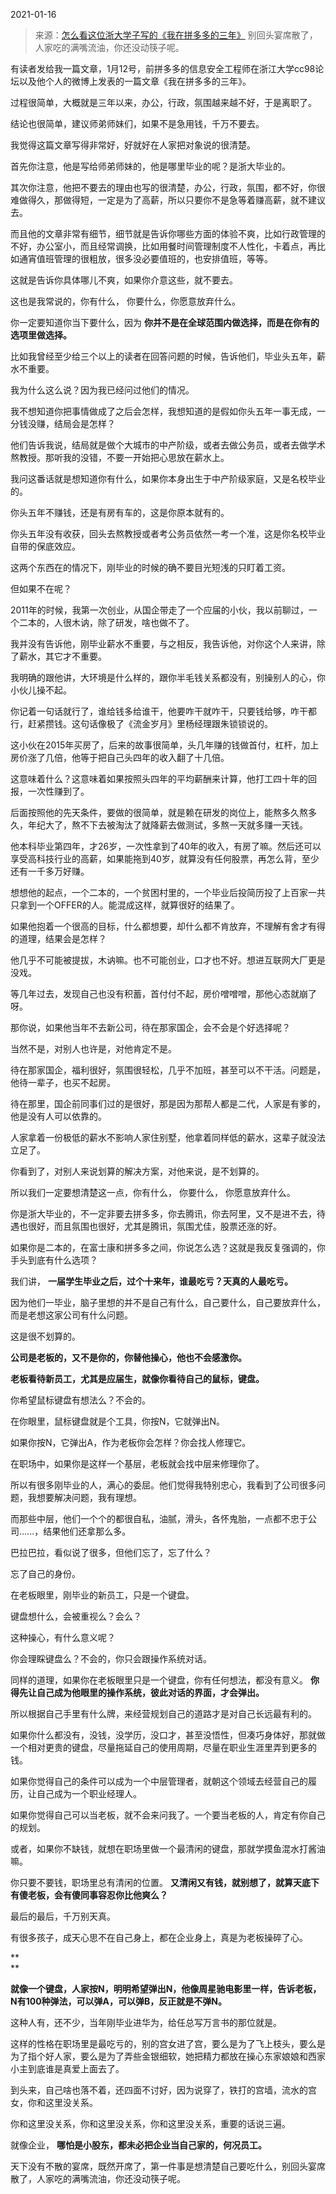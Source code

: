 2021-01-16

> 来源：[怎么看这位浙大学子写的《我在拼多多的三年》](http://mp.weixin.qq.com/s?__biz=MzU0MjYwNDU2Mw==&mid=2247495693&idx=1&sn=740eebea755245e928180dfee0c2bc04&chksm=fb1a9c71cc6d1567c04fa7967673aa04b7a75553f79e3f1c69e745f8616d9dccc363a5412d35&scene=27#wechat_redirect)
> 别回头宴席散了，人家吃的满嘴流油，你还没动筷子呢。​

有读者发给我一篇文章，1月12号，前拼多多的信息安全工程师在浙江大学cc98论坛以及他个人的微博上发表的一篇文章《我在拼多多的三年》。

  

过程很简单，大概就是三年以来，办公，行政，氛围越来越不好，于是离职了。  

  

结论也很简单，建议师弟师妹们，如果不是急用钱，千万不要去。  

  

我觉得这篇文章写得非常好，好就好在人家把对象说的很清楚。  

  

首先你注意，他是写给师弟师妹的，他是哪里毕业的呢？是浙大毕业的。  

  

其次你注意，他把不要去的理由也写的很清楚，办公，行政，氛围，都不好，你很难做得久，那做得短，一定是为了高薪，所以只要你不是急等着赚高薪，就不建议去。

  

而且他的文章非常有细节，细节就是告诉你哪些方面的体验不爽，比如行政管理的不好，办公室小，而且经常调换，比如用餐时间管理制度不人性化，卡着点，再比如通宵值班管理的很粗放，很多没必要值班的，也安排值班，等等。  

  

这就是告诉你具体哪儿不爽，如果你介意这些，就不要去。  

  

这也是我常说的，你有什么， 你要什么，你愿意放弃什么。  

  

你一定要知道你当下要什么，因为 **你并不是在全球范围内做选择，而是在你有的选项里做选择。**

  

比如我曾经至少给三个以上的读者在回答问题的时候，告诉他们，毕业头五年，薪水不重要。

  

我为什么这么说？因为我已经问过他们的情况。

  

我不想知道你把事情做成了之后会怎样，我想知道的是假如你头五年一事无成，一分钱没赚，结局会是怎样？

  

他们告诉我说，结局就是做个大城市的中产阶级，或者去做公务员，或者去做学术熬教授。那听我的没错，不要一开始把心思放在薪水上。

  

我问这番话就是想知道你有什么，如果你本身出生于中产阶级家庭，又是名校毕业的。

  

你头五年不赚钱，还是有房有车的，这是你原本就有的。

你头五年没有收获，回头去熬教授或者考公务员依然一考一个准，这是你名校毕业自带的保底效应。

  

这两个东西在的情况下，刚毕业的时候的确不要目光短浅的只盯着工资。  

  

但如果不在呢？

  

2011年的时候，我第一次创业，从国企带走了一个应届的小伙，我以前聊过，一个二本的，人很木讷，除了研发，啥也做不了。

  

我并没有告诉他，刚毕业薪水不重要，与之相反，我告诉他，对你这个人来讲，除了薪水，其它才不重要。  

  

我明确的跟他讲，大环境是什么样的，跟你半毛钱关系都没有，别操别人的心，你小伙儿操不起。  

  

你记着一句话就行了，谁给钱多给谁干，他要咋干就咋干，只要钱给够，咋干都行，赶紧攒钱。这句话像极了《流金岁月》里杨经理跟朱锁锁说的。  

  

这小伙在2015年买房了，后来的故事很简单，头几年赚的钱做首付，杠杆，加上房价涨了几倍，他等于把自己头四年的收入翻了十几倍。  

  

这意味着什么？这意味着如果按照头四年的平均薪酬来计算，他打工四十年的回报，一次性赚到了。  

  

后面按照他的先天条件，要做的很简单，就是赖在研发的岗位上，能熬多久熬多久，年纪大了，熬不下去被淘汰了就降薪去做测试，多熬一天就多赚一天钱。  

  

他本科毕业第四年，才26岁，一次性拿到了40年的收入，有房了嘛。然后还可以享受高科技行业的高薪，如果能拖到40岁，就算没有任何股票，再怎么背，至少还有一千多万好赚。

  

想想他的起点，一个二本的，一个贫困村里的，一个毕业后投简历投了上百家一共只拿到一个OFFER的人。能混成这样，就算很好的结果了。  

  

如果他抱着一个很高的目标，什么都想要，却什么都不肯放弃，不理解有舍才有得的道理，结果会是怎样？

  

他几乎不可能被提拔，木讷嘛。也不可能创业，口才也不好。想进互联网大厂更是没戏。

  

等几年过去，发现自己也没有积蓄，首付付不起，房价噌噌噌，那他心态就崩了呀。

  

那你说，如果他当年不去新公司，待在那家国企，会不会是个好选择呢？  

  

当然不是，对别人也许是，对他肯定不是。

  

待在那家国企，福利很好，氛围很轻松，几乎不加班，甚至可以不干活。问题是，他待一辈子，也买不起房。

  

待在那里，国企前同事们过的是很好，那是因为那帮人都是二代，人家是有爹的，他是没有人可以依靠的。  

  

人家拿着一份极低的薪水不影响人家住别墅，他拿着同样低的薪水，这辈子就没法立足了。  

  

你看到了，对别人来说划算的解决方案，对他来说，是不划算的。  

  

所以我们一定要想清楚这一点，你有什么， 你要什么， 你愿意放弃什么。  

  

你是浙大毕业的，不一定非要去拼多多，你去腾讯，你去阿里，又不是进不去，待遇也很好，而且氛围也很好，尤其是腾讯，氛围尤佳，股票还涨的好。  

  

如果你是二本的，在富士康和拼多多之间，你说怎么选？这就是我反复强调的，你手头到底有什么选项？

  

我们讲， **一届学生毕业之后，过个十来年，谁最吃亏？天真的人最吃亏。**  

  

因为他们一毕业，脑子里想的并不是自己有什么，自己要什么，自己要放弃什么，而是老想这家公司有什么问题。  

  

这是很不划算的。  

  

 **公司是老板的，又不是你的，你替他操心，他也不会感激你。**

  

 **老板看待新员工，尤其是应届生，就像你看待自己的鼠标，键盘。**

  

你希望鼠标键盘有想法么？不会的。

  

在你眼里，鼠标键盘就是个工具，你按N，它就弹出N。  

  

如果你按N，它弹出A，作为老板你会怎样？你会找人修理它。

  

在职场中，如果你是这样一个基层，老板就会找中层来修理你了。  

  

所以有很多刚毕业的人，满心的委屈。他们觉得我特别忠心，我看到了公司很多问题，我想要解决问题，我有理想。

  

而那些中层，他们一个个的都很自私，油腻，滑头，各怀鬼胎，一点都不忠于公司......，结果他们还拿那么多。

  

巴拉巴拉，看似说了很多，但他们忘了，忘了什么？

  

忘了自己的身份。

  

在老板眼里，刚毕业的新员工，只是一个键盘。

  

键盘想什么，会被重视么？会么？  

  

这种操心，有什么意义呢？

  

你会理睬键盘么？不会的，你只会跟操作系统对话。

  

同样的道理，如果你在老板眼里只是一个键盘，你有任何想法，都没有意义。 **你得先让自己成为他眼里的操作系统，彼此对话的界面，才会弹出。**

  

所以根据自己手里有什么牌，来经营规划自己的道路才是对自己长远最有利的。  

  

如果你什么都没有，没钱，没学历，没口才，甚至没悟性，但凑巧身体好，那就做一个相对更贵的键盘，尽量拖延自己的使用周期，尽量在职业生涯里弄到更多的钱。  

  

如果你觉得自己的条件可以成为一个中层管理者，就朝这个领域去经营自己的履历，让自己成为一个职业经理人。

  

如果你觉得自己可以当老板，就不会来问我了。一个要当老板的人，肯定有你自己的规划。

  

或者，如果你不缺钱，就想在职场里做一个最清闲的键盘，那就学摸鱼混水打酱油嘛。

  

你只要不要钱，职场里总有清闲的位置。 **又清闲又有钱，就别想了，就算天底下有傻老板，会有傻同事容忍你比他爽么？**

  

最后的最后，千万别天真。  

  

有很多孩子，成天心思不在自己身上，都在企业身上，真是为老板操碎了心。

 **  
**

 **就像一个键盘，人家按N，明明希望弹出N，他像周星驰电影里一样，告诉老板，N有100种弹法，可以弹A，可以弹B，反正就是不弹N。**

  

这种人有，还不少，当年刚毕业进华为，给任总写万言书的那位就是。

  

这样的性格在职场里是最吃亏的，别的宫女进了宫，要么是为了飞上枝头，要么是为了指个好人家，要么是为了弄些金银细软，她把精力都放在操心东家娘娘和西家小主到底谁是真爱上面去了。  

  

到头来，自己啥也落不着，还四面不讨好，因为说穿了，铁打的宫墙，流水的宫女，你和这里没关系。  

  

你和这里没关系，你和这里没关系，你和这里没关系，重要的话说三遍。

  

就像企业， **哪怕是小股东，都未必把企业当自己家的，何况员工。**

  

天下没有不散的宴席，既然开席了，第一件事是想清楚自己要吃什么，别回头宴席散了，人家吃的满嘴流油，你还没动筷子呢。

